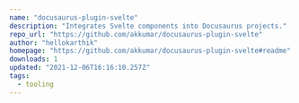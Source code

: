 ```yaml
---
name: "docusaurus-plugin-svelte"
description: "Integrates Svelte components into Docusaurus projects."
repo_url: "https://github.com/akkumar/docusaurus-plugin-svelte"
author: "hellokarthik"
homepage: "https://github.com/akkumar/docusaurus-plugin-svelte#readme"
downloads: 1
updated: "2021-12-06T16:16:10.257Z"
tags: 
  - tooling
---
```

